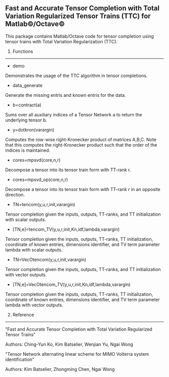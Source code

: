 Fast and Accurate Tensor Completion with Total Variation Regularized Tensor Trains (TTC) for Matlab&copy;/Octave&copy;
--------------------------------------------------------------------------------------------------

This package contains Matlab/Octave code for tensor completion using tensor trains with Total Variation Regularization (TTC).


1. Functions
------------

* demo

Demonstrates the usage of the TTC algorithm in tensor completions. 

* data_generate

Generate the missing entris and known entris for the data.

* b=contract(a)

Sums over all auxiliary indices of a Tensor Network a to return the underlying tensor b.

* y=dotkron(varargin)

Computes the row-wise right-Kronecker product of matrices A,B,C. Note that this computes the right-Kronecker product such that the order of the indices is maintained.

* cores=mpsvd(core,n,r)

Decompose a tensor into its tensor train form with TT-rank r.

* cores=mpsvd_op(core,n,r)

Decompose a tensor into its tensor train form with TT-rank r in an opposite direction.

* TN=tencom(y,u,r,init,varargin)

Tensor completion given the inputs, outputs, TT-ranks, and TT initialization with scalar outputs.

* [TN,e]=tencom_TV(y,u,r,init,Kn,idf,lambda,varargin)

Tensor completion given the inputs, outputs, TT-ranks, TT initialization, coordinate of known entries, dimensions identifier, and TV term parameter lambda with scalar outputs.

* TN=VecOtencom(y,u,r,init,varargin)

Tensor completion given the inputs, outputs, TT-ranks, and TT initialization with vector outputs.

* [TN,e]=VecOtencom_TV(y,u,r,init,Kn,idf,lambda,varargin)

Tensor completion given the inputs, outputs, TT-ranks, TT initialization,  coordinate of known entries, dimensions identifier, and TV term parameter lambda with vector outputs.

2. Reference
------------
"Fast and Accurate Tensor Completion with Total Variation Regularized Tensor Trains"

Authors: Ching-Yun Ko, Kim Batselier, Wenjian Yu, Ngai Wong


"Tensor Network alternating linear scheme for MIMO Volterra system identification"

Authors: Kim Batselier, Zhongming Chen, Ngai Wong
